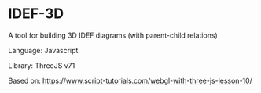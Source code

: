 # IDEF-3D
A tool for building 3D IDEF diagrams (with parent-child relations)

Language: Javascript

Library: ThreeJS v71

Based on: https://www.script-tutorials.com/webgl-with-three-js-lesson-10/
